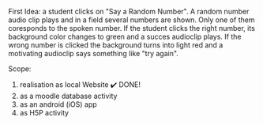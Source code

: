 First Idea: a student clicks on "Say a Random Number". 
A random number audio clip plays and in a field several numbers are shown. 
Only one of them coresponds to the spoken number.
If the student clicks the right number, its background color changes to green and a succes audioclip plays.
If the wrong number is clicked the background turns into light red and a motivating audioclip says something like "try again".

Scope:
1. realisation as local Website ✔️ DONE!
2. as a moodle database activity
3. as an android (iOS) app
4. as H5P activity
